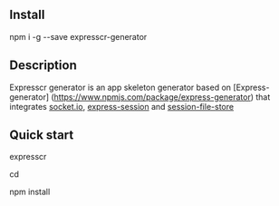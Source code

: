 ## Install

npm i -g --save expresscr-generator


## Description

Expresscr generator is an app skeleton generator based on [Express-generator] (https://www.npmjs.com/package/express-generator) that integrates [socket.io](https://www.npmjs.com/package/socket.io), [express-session](https://www.npmjs.com/package/express-session) and [session-file-store](https://www.npmjs.com/package/session-file-store)


## Quick start

expresscr <project name>

cd <project name>

npm install